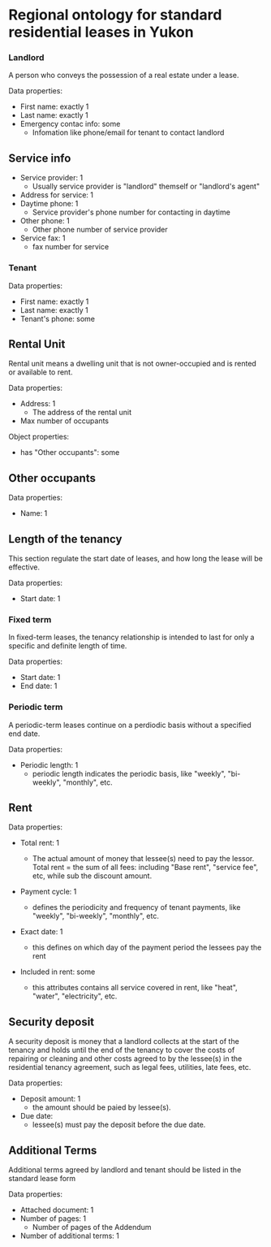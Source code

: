 # Regional ontology for standard residential leases in Yukon 

### Landlord

A person who conveys the possession of a real estate under a lease.

Data properties: 
- First name: exactly 1
- Last name: exactly 1
- Emergency contac info: some 
    - Infomation like phone/email for tenant to contact landlord 

## Service info 

- Service provider: 1
    - Usually service provider is "landlord" themself or "landlord's agent"
- Address for service: 1 
- Daytime phone: 1 
    - Service provider's phone number for contacting in daytime 
- Other phone: 1 
    - Other phone number of service provider 
- Service fax: 1 
    - fax number for service 

### Tenant 

Data properties: 
- First name: exactly 1
- Last name: exactly 1
- Tenant's phone: some 



## Rental Unit 
Rental unit means a dwelling unit that is not owner-occupied and is rented or available to rent.

Data properties: 

- Address: 1
    - The address of the rental unit
- Max number of occupants 

Object properties: 
- has "Other occupants": some 

## Other occupants

Data properties: 
- Name: 1 

## Length of the tenancy  
This section regulate the start date of leases, and how long the lease will be effective. 

Data properties: 
- Start date: 1 
### Fixed term 
In fixed-term leases, the tenancy relationship is intended to last for only a specific and definite length of time.

Data properties: 
- Start date: 1 
- End date: 1 

### Periodic term 
A periodic-term leases continue on a perdiodic basis without a specified end date. 

Data properties: 
- Periodic length: 1
    - periodic length indicates the periodic basis, like "weekly", "bi-weekly", "monthly", etc. 

## Rent 

Data properties: 
- Total rent: 1 
    - The actual amount of money that lessee(s) need to pay the lessor. Total rent = the sum of all fees: including "Base rent", "service fee", etc, while sub the discount amount. 
- Payment cycle: 1 
    - defines the periodicity and frequency of tenant payments, like "weekly", "bi-weekly", "monthly", etc. 
- Exact date: 1 
    - this defines on which day of the payment period the lessees pay the rent

- Included in rent: some
    - this attributes contains all service covered in rent, like "heat", "water", "electricity", etc. 

## Security deposit 
A security deposit is money that a landlord collects at the start of the tenancy and holds until the end of the tenancy to cover the costs of repairing or cleaning and other costs agreed to by the lessee(s) in the residential tenancy agreement, such as legal fees, utilities, late fees, etc.

Data properties: 
- Deposit amount: 1
    - the amount should be paied by lessee(s). 
- Due date: 
    - lessee(s) must pay the deposit before the due date. 

## Additional Terms 
Additional terms agreed by landlord and tenant should be listed in the standard lease form

Data properties: 
- Attached document: 1
- Number of pages: 1
    - Number of pages of the Addendum
- Number of additional terms: 1 